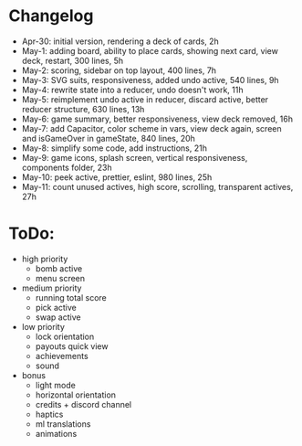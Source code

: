 # Changelog

- Apr-30: initial version, rendering a deck of cards, 2h
- May-1: adding board, ability to place cards, showing next card, view deck, restart, 300 lines, 5h
- May-2: scoring, sidebar on top layout, 400 lines, 7h
- May-3: SVG suits, responsiveness, added undo active, 540 lines, 9h
- May-4: rewrite state into a reducer, undo doesn't work, 11h
- May-5: reimplement undo active in reducer, discard active, better reducer structure, 630 lines, 13h
- May-6: game summary, better responsiveness, view deck removed, 16h
- May-7: add Capacitor, color scheme in vars, view deck again, screen and isGameOver in gameState, 840 lines, 20h
- May-8: simplify some code, add instructions, 21h
- May-9: game icons, splash screen, vertical responsiveness, components folder, 23h
- May-10: peek active, prettier, eslint, 980 lines, 25h
- May-11: count unused actives, high score, scrolling, transparent actives, 27h

# ToDo:

- high priority
  - bomb active
  - menu screen
- medium priority
  - running total score
  - pick active
  - swap active
- low priority
  - lock orientation
  - payouts quick view
  - achievements
  - sound
- bonus
  - light mode
  - horizontal orientation
  - credits + discord channel
  - haptics
  - ml translations
  - animations
